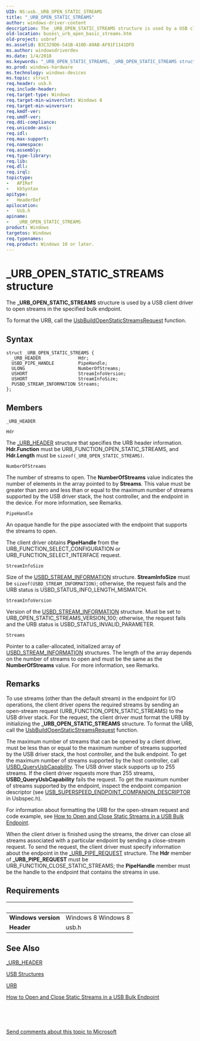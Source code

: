 ```yaml
---
UID: NS:usb._URB_OPEN_STATIC_STREAMS
title: "_URB_OPEN_STATIC_STREAMS"
author: windows-driver-content
description: The _URB_OPEN_STATIC_STREAMS structure is used by a USB client driver to open streams in the specified bulk endpoint.
old-location: buses\_urb_open_basic_streams.htm
old-project: usbref
ms.assetid: B3C329D6-541B-410D-A9AB-AF91F1141DFD
ms.author: windowsdriverdev
ms.date: 1/4/2018
ms.keywords: "_URB_OPEN_STATIC_STREAMS, _URB_OPEN_STATIC_STREAMS structure [Buses], buses._urb_open_basic_streams, usb/_URB_OPEN_STATIC_STREAMS"
ms.prod: windows-hardware
ms.technology: windows-devices
ms.topic: struct
req.header: usb.h
req.include-header: 
req.target-type: Windows
req.target-min-winverclnt: Windows 8
req.target-min-winversvr: 
req.kmdf-ver: 
req.umdf-ver: 
req.ddi-compliance: 
req.unicode-ansi: 
req.idl: 
req.max-support: 
req.namespace: 
req.assembly: 
req.type-library: 
req.lib: 
req.dll: 
req.irql: 
topictype:
-	APIRef
-	kbSyntax
apitype:
-	HeaderDef
apilocation:
-	Usb.h
apiname:
-	_URB_OPEN_STATIC_STREAMS
product: Windows
targetos: Windows
req.typenames: 
req.product: Windows 10 or later.
---
```


# _URB_OPEN_STATIC_STREAMS structure
The <b>_URB_OPEN_STATIC_STREAMS</b> structure is used by a  USB client driver to open streams in the specified bulk endpoint. 

To format the URB, call the <a href="..\usbdlib\nf-usbdlib-usbbuildopenstaticstreamsrequest.md">UsbBuildOpenStaticStreamsRequest</a>  function.

## Syntax
````
struct _URB_OPEN_STATIC_STREAMS {
  _URB_HEADER              Hdr;
  USBD_PIPE_HANDLE         PipeHandle;
  ULONG                    NumberOfStreams;
  USHORT                   StreamInfoVersion;
  USHORT                   StreamInfoSize;
  PUSBD_STREAM_INFORMATION Streams;
};
````

## Members


`_URB_HEADER`



`Hdr`

The <a href="..\usb\ns-usb-_urb_header.md">_URB_HEADER</a> structure that specifies the URB header information. <b>Hdr.Function</b> must be URB_FUNCTION_OPEN_STATIC_STREAMS, and <b>Hdr.Length</b> must be <code>sizeof(_URB_OPEN_STATIC_STREAMS)</code>.

`NumberOfStreams`

The number of streams to open. The <b>NumberOfStreams</b> value indicates the number of elements in the array pointed to by <b>Streams</b>. This value must be greater than zero and less than or equal to the maximum number of streams supported by the USB driver stack, the host controller, and the endpoint in the device. For more information, see Remarks.

`PipeHandle`

An opaque handle for the pipe associated with the endpoint that supports the streams to open.

The client driver obtains <b>PipeHandle</b> from the    URB_FUNCTION_SELECT_CONFIGURATION or URB_FUNCTION_SELECT_INTERFACE request.

`StreamInfoSize`

Size of the <a href="..\usb\ns-usb-_usbd_stream_information.md">USBD_STREAM_INFORMATION</a> structure.  <b>StreamInfoSize</b> must be <code>sizeof(USBD_STREAM_INFORMATION)</code>;
otherwise, the request fails and the URB status is  USBD_STATUS_INFO_LENGTH_MISMATCH.

`StreamInfoVersion`

Version of the <a href="..\usb\ns-usb-_usbd_stream_information.md">USBD_STREAM_INFORMATION</a> structure.  Must be set to URB_OPEN_STATIC_STREAMS_VERSION_100; otherwise, the request fails and the URB status is  USBD_STATUS_INVALID_PARAMETER.

`Streams`

Pointer to a caller-allocated, initialized array of <a href="..\usb\ns-usb-_usbd_stream_information.md">USBD_STREAM_INFORMATION</a> structures. The length of the array depends on the number of streams to open and must be the same as the <b>NumberOfStreams</b> value.   For more information, see Remarks.

## Remarks
To use  streams (other than the default stream) in the endpoint for I/O operations, the client driver opens the required streams by sending an open-stream request (URB_FUNCTION_OPEN_STATIC_STREAMS) to the USB driver stack. For the request, the client driver must format the URB by  initializing the  <b>_URB_OPEN_STATIC_STREAMS</b> structure. To format the URB, call the <a href="..\usbdlib\nf-usbdlib-usbbuildopenstaticstreamsrequest.md">UsbBuildOpenStaticStreamsRequest</a>  function.

The maximum number of streams that can be opened by a client driver, must be less than or equal to the maximum number of streams supported by the USB driver stack, the host controller, and the bulk endpoint. To get the maximum number of streams supported by the host controller, call <a href="https://msdn.microsoft.com/library/windows/hardware/hh406230">USBD_QueryUsbCapability</a>. The USB driver stack supports up to 255 streams.  If the client driver requests more than 255 streams, <b>USBD_QueryUsbCapability</b> fails the request. To get the maximum number of streams supported by the endpoint, inspect the endpoint companion descriptor (see <a href="..\usbspec\ns-usbspec-_usb_superspeed_endpoint_companion_descriptor.md">USB_SUPERSPEED_ENDPOINT_COMPANION_DESCRIPTOR</a> in Usbspec.h).

For information about formatting the URB for the open-stream request and code example, see <a href="https://msdn.microsoft.com/library/windows/hardware/hh450846">How to Open and Close Static Streams in a USB Bulk Endpoint</a>.

When the client driver is finished using the streams, the driver can close all streams associated with a particular endpoint by sending a close-stream request. To send the request, the client driver must specify information about the endpoint in  the <a href="..\usb\ns-usb-_urb_pipe_request.md">_URB_PIPE_REQUEST</a> structure. The <b>Hdr</b> member of <b>_URB_PIPE_REQUEST</b> must be URB_FUNCTION_CLOSE_STATIC_STREAMS; the <b>PipeHandle</b> member must be the handle to the endpoint that contains the  streams in use.

## Requirements
| &nbsp; | &nbsp; |
| ---- |:---- |
| **Windows version** | Windows 8 Windows 8 |
| **Header** | usb.h |

## See Also

<a href="..\usb\ns-usb-_urb_header.md">_URB_HEADER</a>

<a href="https://msdn.microsoft.com/library/windows/hardware/ff540160">USB Structures</a>

<a href="..\usb\ns-usb-_urb.md">URB</a>

<a href="https://msdn.microsoft.com/library/windows/hardware/hh450846">How to Open and Close Static Streams in a USB Bulk Endpoint</a>

 

 

<a href="mailto:wsddocfb@microsoft.com?subject=Documentation%20feedback [usbref\buses]:%20_URB_OPEN_STATIC_STREAMS structure%20 RELEASE:%20(1/4/2018)&amp;body=%0A%0APRIVACY STATEMENT%0A%0AWe use your feedback to improve the documentation. We don't use your email address for any other purpose, and we'll remove your email address from our system after the issue that you're reporting is fixed. While we're working to fix this issue, we might send you an email message to ask for more info. Later, we might also send you an email message to let you know that we've addressed your feedback.%0A%0AFor more info about Microsoft's privacy policy, see http://privacy.microsoft.com/en-us/default.aspx." title="Send comments about this topic to Microsoft">Send comments about this topic to Microsoft</a>
